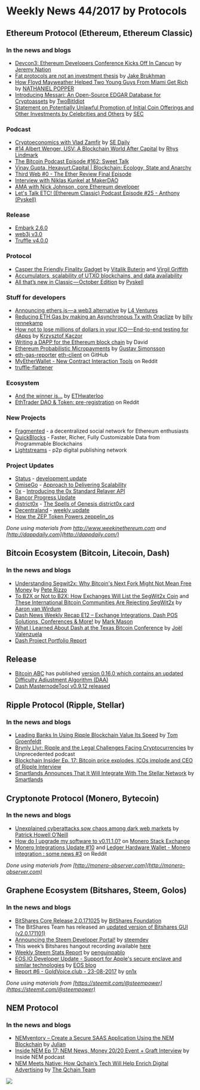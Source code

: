 
# Weekly News 44/2017 by Protocols
## Ethereum Protocol (Ethereum, Ethereum Classic)
### In the news and blogs

* [Devcon3: Ethereum Developers Conference Kicks Off In Cancun](https://www.ethnews.com/devcon3-ethereum-developers-conference-kicks-off-in-cancun) by [Jeremy Nation](https://www.ethnews.com/author/jeremy-nation)
* [Fat protocols are not an investment thesis](https://blog.coinfund.io/fat-protocols-are-not-an-investment-thesis-17c8837c2734) by [Jake Brukhman](https://blog.coinfund.io/@jbrukh)
* [How Floyd Mayweather Helped Two
Young Guys From Miami Get Rich](https://www.nytimes.com/2017/10/27/technology/how-floyd-mayweather-helped-two-young-guys-from-miami-get-rich.html) by [NATHANIEL POPPER](https://www.nytimes.com/by/nathaniel-popper?action=click&contentCollection=Technology&module=Byline&region=Header&pgtype=article)
* [Introducing Messari: An Open-Source EDGAR Database for Cryptoassets](https://medium.com/@twobitidiot/introducing-messari-an-open-source-edgar-database-for-cryptoassets-46fec1b402f6) by [TwoBitIdiot](https://medium.com/@twobitidiot)
* [Statement on Potentially Unlawful Promotion of Initial Coin Offerings and Other Investments by Celebrities and Others](https://www.sec.gov/news/public-statement/statement-potentially-unlawful-promotion-icos) by [SEC](https://www.sec.gov/)


### Podcast
* [Cryptoeconomics with Vlad Zamfir](https://softwareengineeringdaily.com/2017/10/28/cryptoeconomics-with-vlad-zamfir/) by [SE Daily](https://softwareengineeringdaily.com/author/erikawho/)
* [#14 Albert Wenger, USV: A Blockchain World After Capital](https://medium.com/@RhysLindmark/14-albert-wenger-usv-a-blockchain-world-after-capital-7a1458ab9877) by [Rhys Lindmark](https://medium.com/@RhysLindmark)
* [The Bitcoin Podcast Episode #162: Sweet Talk](http://thebitcoinpodcast.com/episode-162/)
* [Vinay Gupta, Hexayurt.Capital | Blockchain: Ecology, State and Anarchy](https://www.youtube.com/watch?v=CjrGVIP9lPA&feature=youtu.be)
* [Third Web #0 - The Ether Review Final Episode](https://soundcloud.com/arthurfalls/third-web-0-the-ether-review-final-mixdown)
* [Interview with Niklas Kunkel at MakerDAO](http://www.turingcomplete.co/23934-interviews/94962-interview-with-niklas-kunkel-at-makerdao)
* [AMA with Nick Johnson, core Ethereum developer](https://www.youtube.com/watch?v=7Yk7ObLgeL4&feature=youtu.be&t=556)
* [Let's Talk ETC! (Ethereum Classic) Podcast Episode #25 - Anthony (Pyskell)](https://www.reddit.com/r/EthereumClassic/comments/79kxev/lets_talk_etc_ethereum_classic_25_anthony_pyskell/)

### Release
* [Embark 2.6.0](https://github.com/iurimatias/embark-framework/releases/tag/2.6.0?a=1)
* [web3j v3.0](https://medium.com/blk-io/just-in-time-for-devcon-web3j-3-0-bc75b760c4f5)
* [Truffle v4.0.0](https://github.com/trufflesuite/truffle/releases/tag/v4.0.0)


### Protocol
* [Casper the Friendly Finality Gadget](https://arxiv.org/abs/1710.09437) by [Vitalik Buterin](https://arxiv.org/find/cs/1/au:+Buterin_V/0/1/0/all/0/1) and [Virgil Griffith](https://arxiv.org/find/cs/1/au:+Griffith_V/0/1/0/all/0/1)
* [Accumulators, scalability of UTXO blockchains, and data availability](https://ethresear.ch/t/accumulators-scalability-of-utxo-blockchains-and-data-availability/176)
* [All that’s new in Classic — October Edition](https://medium.com/@pyskell/all-thats-new-in-classic-october-edition-16afa986eaa5) by [Pyskell](https://medium.com/@pyskell)


### Stuff for developers
* [Announcing ethers.js — a web3 alternative](https://medium.com/l4-media/announcing-ethers-js-a-web3-alternative-6f134fdd06f3) by [L4 Ventures](https://medium.com/@l4v)
* [Reducing ETH Gas by making an Asynchronous Tx with Oraclize](https://medium.com/@billyrennekamp/reducing-eth-gas-by-making-an-asynchronous-tx-with-oraclize-32a5d10236c8) by [billy rennekamp](https://medium.com/@billyrennekamp)
* [How not to lose millions of dollars in your ICO — End-to-end testing for dApps](https://blog.neufund.org/how-not-to-lose-millions-of-dollars-in-your-ico-end-to-end-testing-for-dapps-f10b8becef7e9) by [Krzysztof Kaczor](https://blog.neufund.org/@krzysztofkaczor) 
* [Writing a DAPP for the Ethereum block chain](https://www.cryptologie.net/article/424/writing-a-dapp-for-the-ethereum-block-chain/) by David
* [Ethereum Probabilistic Micropayments](https://medium.com/@gustav.simonsson/ethereum-probabilistic-micropayments-ae6e6cd85a06) by [Gustav Simonsson](https://medium.com/@gustav.simonsson)
* [eth-gas-reporter](https://github.com/cgewecke/eth-gas-reporter) [eth-client](https://github.com/getamis/eth-client) on GitHub
* [MyEtherWallet - New Contract Interaction Tools](https://www.reddit.com/r/ethereum/comments/7961ml/myetherwallet_new_contract_interaction_tools/) on Reddit
* [truffle-flattener](https://www.npmjs.com/package/truffle-flattener)


### Ecosystem
* [And the winner is...](https://ethwaterloo.devpost.com/updates/7638-and-the-winner-is) by [ETHwaterloo](https://ethwaterloo.devpost.com/)
* [EthTrader DAO & Token: pre-registration](https://www.reddit.com/r/ethtrader/comments/79osxq/ethtrader_dao_token_preregistration/) on Reddit

### New Projects
* [Fragmented](http://fragmented.world/) - a decentralized social network for Ethereum enthusiasts
* [QuickBlocks](https://www.reddit.com/r/ethereum/comments/79hqpm/quickblocks_announces_first_official_release/) - Faster, Richer, Fully Customizable Data from Programmable Blockchains 
* [Lightstreams](https://github.com/lightstreams/lightstreams/blob/master/white-paper.md) - p2p digital publishing network

### Project Updates
* [Status](https://status.im/) - [development update](https://medium.com/@status.im/status-development-update-for-the-18th-to-20th-of-october-ffb0de69f48c)
* [OmiseGo](https://omg.omise.co/) - [Approach to Delivering Scalability](https://blog.omisego.network/approach-to-delivering-scalability-56d034619ef0)
* [0x](https://0xproject.com/) - [Introducing the 0x Standard Relayer API](https://blog.0xproject.com/introducing-the-0x-standard-relayer-api-8a37bd90a3e)
* [Bancor Progress Update](https://blog.bancor.network/bancor-progress-update-325c648dfb3a)
* [district0x](https://district0x.io/) - [The Spells of Genesis district0x card](https://blog.district0x.io/the-spells-of-genesis-district0x-card-e6cd838f87bd)
* [Decentraland](https://decentraland.org/) - [weekly update](https://blog.decentraland.org/the-decentraland-weekly-october-24th-4fd90d541140)
* [How the ZEP Token Powers zeppelin_os](https://blog.zeppelinos.org/how-the-zep-token-powers-zeppelin_os/)


*Done using materials from http://www.weekinethereum.com and [http://dappdaily.com](http://dappdaily.com/)*

## Bitcoin Ecosystem (Bitcoin, Litecoin, Dash)
### In the news and blogs
* [Understanding Segwit2x: Why Bitcoin's Next Fork Might Not Mean Free Money](https://www.coindesk.com/understanding-segwit2x-bitcoins-next-fork-might-different/) by [Pete Rizzo](https://www.coindesk.com/author/pete-rizzo/)
* [To B2X or Not to B2X: How Exchanges Will List the SegWit2x Coin](https://bitcoinmagazine.com/articles/b2x-or-not-b2x-how-exchanges-will-list-segwit2x-coin/) and [These International Bitcoin Communities Are Rejecting SegWit2x](https://bitcoinmagazine.com/articles/these-international-bitcoin-communities-are-rejecting-segwit2x/) by [Aaron van Wirdum](https://bitcoinmagazine.com/authors/aaron-van-wirdum/)
* [Dash News Weekly Recap E12 – Exchange Integrations, Dash POS Solutions, Conferences & More!](https://www.dashforcenews.com/dash-news-weekly-recap-e12-exchange-integrations-dash-pos-solutions-conferences/) by [Mark Mason](https://www.dashforcenews.com/author/markm/)
* [What I Learned About Dash at the Texas Bitcoin Conference](https://www.dashforcenews.com/learned-dash-texas-bitcoin-conference/) by [Joël Valenzuela](https://www.dashforcenews.com/author/joelvalenzuela/)
* [Dash Project Portfolio Report](https://www.dash.org/forum/threads/project-portfolio-report.17424/#post-144670)

## Release
* [Bitcoin ABC](https://www.bitcoinabc.org/november) has published [version 0.16.0 which contains an updated Difficulty Adjustment Algorithm (DAA)](https://download.bitcoinabc.org/0.16.0/)
* [Dash MasternodeTool v0.9.12 released](https://github.com/Bertrand256/dash-masternode-tool/releases/tag/v0.9.12)

## Ripple Protocol (Ripple, Stellar)
### In the news and blogs
* [Leading Banks In Using Ripple Blockchain Value Its Speed](https://www.forbes.com/sites/tomgroenfeldt/2017/11/01/leading-banks-in-using-ripple-blockchain-value-its-speed/#7473ac933930) by [Tom Groenfeldt](https://www.forbes.com/sites/tomgroenfeldt/#2a586a6a5004)
* [Brynly Llyr: Ripple and the Legal Challenges Facing Cryptocurrencies](http://unprecedented.libsyn.com/brynly-llyr-ripple-and-the-legal-challenges-facing-cryptocurrencies) by Unprecedented podcast
* [Blockchain Insider Ep. 17: Bitcoin price explodes, ICOs implode and CEO of Ripple Interview](http://fireside.fm/s/Fs_9V6FE+i5DM0L3-)
* [Smartlands Announces That It Will Integrate With The Stellar Network](https://medium.com/@smartlands/smartlands-announces-that-it-will-integrate-with-the-stellar-network-ab2d8c32a25d) by [Smartlands](https://medium.com/@smartlands)


## Cryptonote Protocol (Monero, Bytecoin)
### In the news and blogs
* [Unexplained cyberattacks sow chaos among dark web markets](https://www.cyberscoop.com/dark-web-ddos-attacks-dream-market-wall-street-market/) by [Patrick Howell O’Neill](https://www.cyberscoop.com/author/?user=oneill)
* [How do I upgrade my software to v0.11.1.0?](https://monero.stackexchange.com/questions/6390/how-do-i-upgrade-my-software-to-v0-11-1-0) on [Monero Stack Exchange](https://monero.stackexchange.com/)
* [Monero Integrations Update #10](https://www.reddit.com/r/Monero/comments/7938pb/monero_integrations_update_10/) and [Ledger Hardware Wallet - Monero integration : some news #3](https://www.reddit.com/r/Monero/comments/793blx/ledger_hardware_wallet_monero_integration_some/) on Reddit



*Done using materials from [http://monero-observer.com](http://monero-observer.com)* 


## Graphene Ecosystem (Bitshares, Steem, Golos)
### In the news and blogs
* [BitShares Core Release 2.0.171025](https://steemit.com/bitshares/@bitshares.fdn/bitshares-core-release-2-0-171025) by [BitShares Foundation](https://steemit.com/@bitshares.fdn)
* The BitShares Team has released an [updated version of Bitshares GUI (v2.0.171101)](https://steemit.com/bitshares/@billbutler/bitshares-gui-release-v2-0-171101)
* [Announcing the Steem Developer Portal!](https://steemit.com/steemdev/@steemitdev/announcing-the-steem-developer-portal) by [steemdev](https://steemit.com/@steemitdev)
* This week’s Bitshares hangout recording available [here](https://steemit.com/beyondbitcoin/@africa/bitshares-hangout-2017-10-28-beyond-bitcoin-radioshow-raw-recording-for-impatients)
* [Weekly Steem Stats Report](https://steemit.com/steemit/@penguinpablo/weekly-steem-stats-report-monday-october-30-2017) by [penguinpablo](https://steemit.com/@penguinpablo)
* [EOS.IO Developer Update - Support for Apple's secure enclave and similar technologies](https://steemit.com/eos/@dan/eos-io-developer-update-support-for-apple-s-secure-enclave-and-similar-technologies) by [EOS blog](https://steemit.com/@eosio)
*  [Report #6 - GoldVoice.club - 23-08-2017](https://steemit.com/goldvoice/@on1x/report-6-goldvoice-club-23-08-2017) by [on1x](https://steemit.com/@on1x)

*Done using materials from [https://steemit.com/@steempower](https://steemit.com/@steempower)*

## NEM Protocol
### In the news and blogs
* [NEMventory – Create a Secure SAAS Application Using the NEM Blockchain](https://nemflash.io/nemventory-create-secure-saas-application-nem-blockchain/) by [Julian](https://nemflash.io/author/brainofmasses/)
* [Inside NEM Ep 17: NEM News, Money 20/20 Event + Graft Interview](https://www.youtube.com/watch?v=-xczOaQ53qI) by Inside NEM podcast
* [NEM Meets Native: How Qchain’s Tech Will Help Enrich Digital Advertising](https://medium.com/the-qchain-blog/nem-meets-native-how-qchains-tech-will-enrich-digital-advertising-cd8dbfba3c8f) by [The Qchain Team](https://medium.com/@Qchain)

[![](https://steemitimages.com/DQmbEbcsjyguMBcEVizcgQRrgWYRtGy4YAqPzhHUDzNqmQi/image.png)](http://company.cyber.fund/#newsletter)







